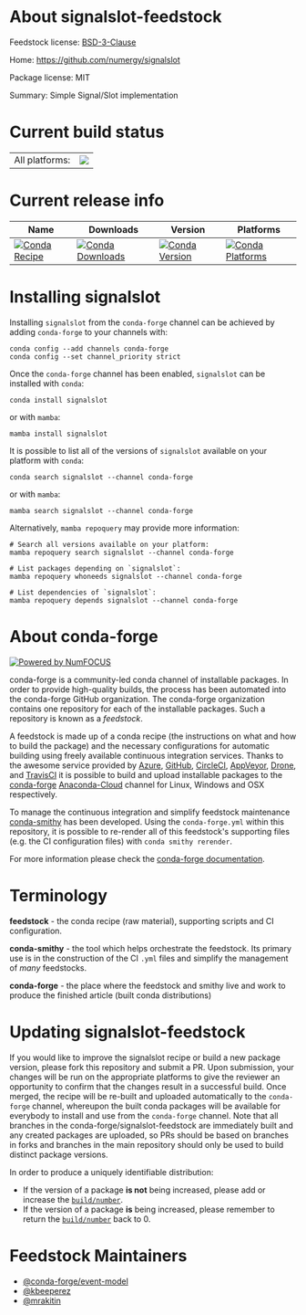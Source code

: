About signalslot-feedstock
==========================

Feedstock license: [BSD-3-Clause](https://github.com/conda-forge/signalslot-feedstock/blob/main/LICENSE.txt)

Home: https://github.com/numergy/signalslot

Package license: MIT

Summary: Simple Signal/Slot implementation

Current build status
====================


<table><tr><td>All platforms:</td>
    <td>
      <a href="https://dev.azure.com/conda-forge/feedstock-builds/_build/latest?definitionId=13490&branchName=main">
        <img src="https://dev.azure.com/conda-forge/feedstock-builds/_apis/build/status/signalslot-feedstock?branchName=main">
      </a>
    </td>
  </tr>
</table>

Current release info
====================

| Name | Downloads | Version | Platforms |
| --- | --- | --- | --- |
| [![Conda Recipe](https://img.shields.io/badge/recipe-signalslot-green.svg)](https://anaconda.org/conda-forge/signalslot) | [![Conda Downloads](https://img.shields.io/conda/dn/conda-forge/signalslot.svg)](https://anaconda.org/conda-forge/signalslot) | [![Conda Version](https://img.shields.io/conda/vn/conda-forge/signalslot.svg)](https://anaconda.org/conda-forge/signalslot) | [![Conda Platforms](https://img.shields.io/conda/pn/conda-forge/signalslot.svg)](https://anaconda.org/conda-forge/signalslot) |

Installing signalslot
=====================

Installing `signalslot` from the `conda-forge` channel can be achieved by adding `conda-forge` to your channels with:

```
conda config --add channels conda-forge
conda config --set channel_priority strict
```

Once the `conda-forge` channel has been enabled, `signalslot` can be installed with `conda`:

```
conda install signalslot
```

or with `mamba`:

```
mamba install signalslot
```

It is possible to list all of the versions of `signalslot` available on your platform with `conda`:

```
conda search signalslot --channel conda-forge
```

or with `mamba`:

```
mamba search signalslot --channel conda-forge
```

Alternatively, `mamba repoquery` may provide more information:

```
# Search all versions available on your platform:
mamba repoquery search signalslot --channel conda-forge

# List packages depending on `signalslot`:
mamba repoquery whoneeds signalslot --channel conda-forge

# List dependencies of `signalslot`:
mamba repoquery depends signalslot --channel conda-forge
```


About conda-forge
=================

[![Powered by
NumFOCUS](https://img.shields.io/badge/powered%20by-NumFOCUS-orange.svg?style=flat&colorA=E1523D&colorB=007D8A)](https://numfocus.org)

conda-forge is a community-led conda channel of installable packages.
In order to provide high-quality builds, the process has been automated into the
conda-forge GitHub organization. The conda-forge organization contains one repository
for each of the installable packages. Such a repository is known as a *feedstock*.

A feedstock is made up of a conda recipe (the instructions on what and how to build
the package) and the necessary configurations for automatic building using freely
available continuous integration services. Thanks to the awesome service provided by
[Azure](https://azure.microsoft.com/en-us/services/devops/), [GitHub](https://github.com/),
[CircleCI](https://circleci.com/), [AppVeyor](https://www.appveyor.com/),
[Drone](https://cloud.drone.io/welcome), and [TravisCI](https://travis-ci.com/)
it is possible to build and upload installable packages to the
[conda-forge](https://anaconda.org/conda-forge) [Anaconda-Cloud](https://anaconda.org/)
channel for Linux, Windows and OSX respectively.

To manage the continuous integration and simplify feedstock maintenance
[conda-smithy](https://github.com/conda-forge/conda-smithy) has been developed.
Using the ``conda-forge.yml`` within this repository, it is possible to re-render all of
this feedstock's supporting files (e.g. the CI configuration files) with ``conda smithy rerender``.

For more information please check the [conda-forge documentation](https://conda-forge.org/docs/).

Terminology
===========

**feedstock** - the conda recipe (raw material), supporting scripts and CI configuration.

**conda-smithy** - the tool which helps orchestrate the feedstock.
                   Its primary use is in the construction of the CI ``.yml`` files
                   and simplify the management of *many* feedstocks.

**conda-forge** - the place where the feedstock and smithy live and work to
                  produce the finished article (built conda distributions)


Updating signalslot-feedstock
=============================

If you would like to improve the signalslot recipe or build a new
package version, please fork this repository and submit a PR. Upon submission,
your changes will be run on the appropriate platforms to give the reviewer an
opportunity to confirm that the changes result in a successful build. Once
merged, the recipe will be re-built and uploaded automatically to the
`conda-forge` channel, whereupon the built conda packages will be available for
everybody to install and use from the `conda-forge` channel.
Note that all branches in the conda-forge/signalslot-feedstock are
immediately built and any created packages are uploaded, so PRs should be based
on branches in forks and branches in the main repository should only be used to
build distinct package versions.

In order to produce a uniquely identifiable distribution:
 * If the version of a package **is not** being increased, please add or increase
   the [``build/number``](https://docs.conda.io/projects/conda-build/en/latest/resources/define-metadata.html#build-number-and-string).
 * If the version of a package **is** being increased, please remember to return
   the [``build/number``](https://docs.conda.io/projects/conda-build/en/latest/resources/define-metadata.html#build-number-and-string)
   back to 0.

Feedstock Maintainers
=====================

* [@conda-forge/event-model](https://github.com/conda-forge/event-model/)
* [@kbeeperez](https://github.com/kbeeperez/)
* [@mrakitin](https://github.com/mrakitin/)

